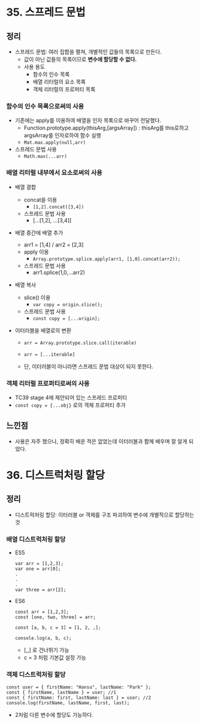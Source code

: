 # 35. 스프레드 문법

## 정리

- 스프레드 문법: 여러 집합을 펼쳐, 개별적인 값들의 목록으로 만든다.
  - 값이 아닌 값들의 목록이므로 **변수에 할당할 수 없다.**
  - 사용 용도
    - 함수의 인수 목록
    - 배열 리터럴의 요소 목록
    - 객체 리터럴의 프로퍼티 목록

### 함수의 인수 목록으로써의 사용

- 기존에는 apply를 이용하여 배열을 인자 목록으로 바꾸어 전달했다.
  - Function.prototype.apply(thisArg,[argsArray]) : thisArg를 this로하고 argsArray를 인자로하여 함수 실행
  - `Mat.max.apply(null,arr)`
- 스프레드 문법 사용
  - `Math.max(...arr)`

### 배열 리터럴 내부에서 요소로써의 사용

- 배열 결합
  - concat을 이용
    - `[1,2].concat([3,4])`
  - 스프레드 문법 사용
    - [...[1,2], ...[3,4]]
- 배열 중간에 배열 추가
  - arr1 = [1,4] / arr2 = [2,3]
  - apply 이용
    - `Array.prototype.splice.apply(arr1, [1,0].concat(arr2));`
  - 스프레드 문법 사용
    - arr1.splice(1,0,...arr2)
- 배열 복사
  - slice() 이용
    - `var copy = origin.slice();`
  - 스프레드 문법 사용
    - `const copy = [...origin];`
- 이터러블을 배열로의 변환

  - `arr = Array.prototype.slice.call(iterable)`
  - `arr = [...iterable]`

  - 단, 이터러블이 아니라면 스프레드 문법 대상이 되지 못한다.

### 객체 리터럴 프로퍼티로써의 사용

- TC39 stage 4에 제안되어 있는 스프레드 프로퍼티
- `const copy = {...obj}` 로의 객체 프로퍼티 추가

## 느낀점

- 사용은 자주 했으나, 정확히 배운 적은 없었는데 이터러블과 함께 배우며 잘 알게 되었다.

# 36. 디스트럭처링 할당

## 정리

- 디스트럭처링 할당: 이터러블 or 객체를 구조 파괴하여 변수에 개별적으로 할당하는 것

### 배열 디스트럭처링 할당

- ES5
  ```
  var arr = [1,2,3];
  var one = arr[0];
  .
  .
  .
  var three = arr[2];
  ```
- ES6

  ```
  const arr = [1,2,3];
  const [one, two, three] = arr;
  ```

  ```
  const [a, b, c = 3] = [1, 2, ,];

  console.log(a, b, c);
  ```

  - [,,] 로 건너뛰기 가능
  - c = 3 처럼 기본값 설정 가능

### 객체 디스트럭처링 할당

    const user = { firstName: "Hansu", lastName: "Park" };
    const { firstName, lastName } = user; //1
    const { firstName: first, lastName: last } = user; //2
    console.log(firstName, lastName, first, last);

- 2처럼 다른 변수에 할당도 가능하다.
